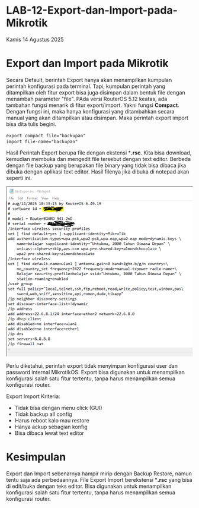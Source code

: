 # LAB-12-Export-dan-Import-pada-Mikrotik
Kamis 14 Agustus 2025

# Export dan Import pada Mikrotik
  Secara Default, berintah Export hanya akan menampilkan kumpulan perintah konfigurasi pada terminal. Tapi, kumpulan perintah yang ditampilkan oleh fitur export bisa juga disimpan dalam bentuk file dengan menambah parameter "file". PAda versi RouterOS 5.12 keatas, ada tambahan fungsi menarik di fitur export/import. Yakni fungsi **Compact**. Dengan fungsi ini, maka hanya konfigurasi yang ditambahkan secara manual yang akan ditampilkan atau disimpan. Maka perintah export import bisa dita tulis begini.

    export compact file="backupan"
    import file-name="backupan"

Hasil Perintah Export berupa file dengan ekstensi ***.rsc**. Kita bisa download, kemudian membuka dan mengedit file tersebut dengan text editor. Berbeda dengan file backup yang berupakan file binary yang tidak bisa dibaca jika dibuka dengan aplikasi text editor. Hasil filenya jika dibuka di notepad akan seperti ini.  
  
![izintampil](note.PNG)  

Perlu diketahui, perintah export tidak menyimpan konfigurasi user dan password internal MikrotikOS. Export bisa digunakan untuk menampilkan konfigurasi salah satu fitur tertentu, tanpa harus menampilkan semua konfigurasi router. 

Export Import Kriteria:  
- Tidak bisa dengan menu click (GUI)  
- Tidak backup all config  
- Harus reboot kalo mau restore
- Hanya ackup sebagian konfig
- Bisa dibaca lewat text editor

# Kesimpulan
Export dan Import sebenarnya hampir mirip dengan Backup Restore, namun tentu saja ada perbedaannya. File Export Import berekstensi ***.rsc** yang bisa di edit/buka dengan teks editor. Bisa digunakan untuk menampilkan konfigurasi salah satu fitur tertentu, tanpa harus menampilkan semua konfigurasi router. 
